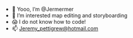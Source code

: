 - 👋 Yooo, I’m @Jermermer
- 🌃 I’m interested map editing and storyboarding
- 😱 I do not know how to code!
- 📫 Jeremy_pettigrew@hotmail.com 

<!---
Jermermer/Jermermer is a ✨ special ✨ repository because its `README.md` (this file) appears on your GitHub profile.
You can click the Preview link to take a look at your changes.
--->
